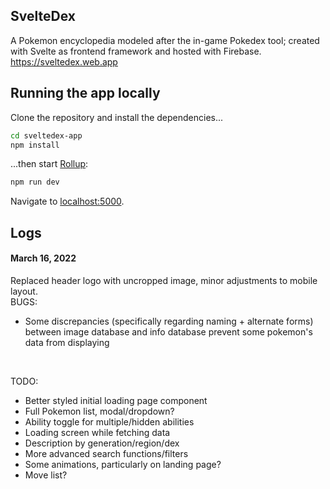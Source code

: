 ## SvelteDex
A Pokemon encyclopedia modeled after the in-game Pokedex tool; created with Svelte as frontend framework and hosted
with Firebase.
https://sveltedex.web.app


## Running the app locally

Clone the repository and install the dependencies...

```bash
cd sveltedex-app
npm install
```

...then start [Rollup](https://rollupjs.org):

```bash
npm run dev
```

Navigate to [localhost:5000](http://localhost:5000).

## Logs
#### March 16, 2022
Replaced header logo with uncropped image, minor adjustments to mobile layout.<br/>
BUGS:
- Some discrepancies (specifically regarding naming + alternate forms) between image database and info database prevent some pokemon's data from displaying
<br/>

TODO:
- Better styled initial loading page component
- Full Pokemon list, modal/dropdown?
- Ability toggle for multiple/hidden abilities
- Loading screen while fetching data
- Description by generation/region/dex
- More advanced search functions/filters
- Some animations, particularly on landing page?
- Move list?
